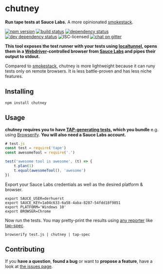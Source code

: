 # chutney

**Run tape tests at Sauce Labs.** A more opinionated [smokestack](https://github.com/hughsk/smokestack).

[![npm version](https://img.shields.io/npm/v/chutney.svg)](https://www.npmjs.com/package/chutney)
[![build status](https://img.shields.io/travis/derhuerst/chutney.svg)](https://travis-ci.org/derhuerst/chutney)
[![dependency status](https://img.shields.io/david/derhuerst/chutney.svg)](https://david-dm.org/derhuerst/chutney)
[![dev dependency status](https://img.shields.io/david/dev/derhuerst/chutney.svg)](https://david-dm.org/derhuerst/chutney#info=devDependencies)
![ISC-licensed](https://img.shields.io/github/license/derhuerst/chutney.svg)
[![chat on gitter](https://badges.gitter.im/derhuerst.svg)](https://gitter.im/derhuerst)

**This tool exposes the test runner with your tests using [localtunnel](#https://github.com/localtunnel/localtunnel#readme), opens them in a [Webdriver](https://www.w3.org/TR/webdriver/)-controlled browser from [Sauce Labs](https://saucelabs.com/) and pipes their output to stdout.**

Compared to [smokestack](https://github.com/hughsk/smokestack), chutney is more lightweight because it can runy tests only on remote browsers. It is less battle-proven and has less niche features.


## Installing

```shell
npm install chutney
```


## Usage

**chutney requires you to have [TAP-generating tests](https://en.wikipedia.org/wiki/Test_Anything_Protocol), which you bundle** e.g. using [Browserify](https://github.com/substack/node-browserify#readme). **You will also need a Sauce Labs account.**

```js
# test.js
const test = require('tape')
const awesomeTool = require('.')

test('awesome tool is awesome', (t) => {
	t.plan(1)
	t.equal(awesomeTool(), 'awesome')
})
```

Export your Sauce Labs credentials as well as the desired platform & browser.

```shell
export SAUCE_USER=derhuerst
export SAUCE_KEY=1a04c633-6a58-4aba-8287-54fdd18f9851
export PLATFORM='Windows 10'
export BROWSER=Chrome
```

Now run the tests. You may pretty-print the results using [any reporter](https://github.com/substack/tape#pretty-reporters) like [tap-spec](https://github.com/scottcorgan/tap-spec#readme).

```shell
browserify test.js | chutney | tap-spec
```


## Contributing

If you **have a question**, **found a bug** or want to **propose a feature**, have a look at [the issues page](https://github.com/derhuerst/location/issues).
